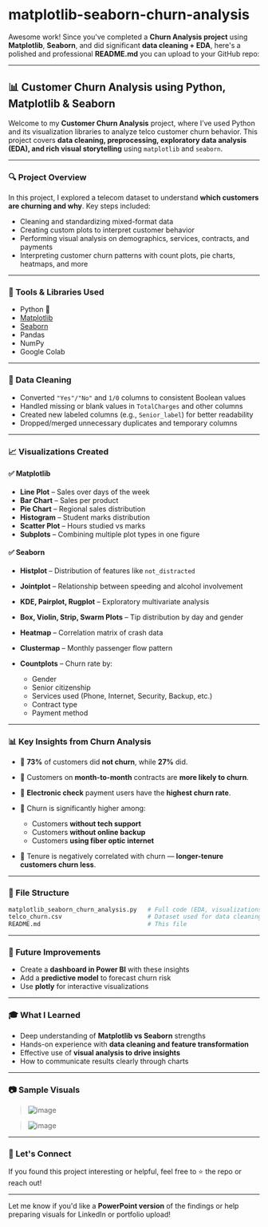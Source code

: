 # matplotlib-seaborn-churn-analysis

Awesome work! Since you've completed a **Churn Analysis project** using **Matplotlib**, **Seaborn**, and did significant **data cleaning + EDA**, here's a polished and professional **README.md** you can upload to your GitHub repo:

---

## 📊 Customer Churn Analysis using Python, Matplotlib & Seaborn

Welcome to my **Customer Churn Analysis** project, where I’ve used Python and its visualization libraries to analyze telco customer churn behavior. This project covers **data cleaning, preprocessing, exploratory data analysis (EDA), and rich visual storytelling** using `matplotlib` and `seaborn`.

---

### 🔍 Project Overview

In this project, I explored a telecom dataset to understand **which customers are churning and why**. Key steps included:

* Cleaning and standardizing mixed-format data
* Creating custom plots to interpret customer behavior
* Performing visual analysis on demographics, services, contracts, and payments
* Interpreting customer churn patterns with count plots, pie charts, heatmaps, and more

---

### 🧰 Tools & Libraries Used

* Python 🐍
* [Matplotlib](https://matplotlib.org/)
* [Seaborn](https://seaborn.pydata.org/)
* Pandas
* NumPy
* Google Colab

---

### 🧼 Data Cleaning 

* Converted `"Yes"/"No"` and `1/0` columns to consistent Boolean values
* Handled missing or blank values in `TotalCharges` and other columns
* Created new labeled columns (e.g., `Senior_label`) for better readability
* Dropped/merged unnecessary duplicates and temporary columns

---

### 📈 Visualizations Created

#### ✅ **Matplotlib**

* **Line Plot** – Sales over days of the week
* **Bar Chart** – Sales per product
* **Pie Chart** – Regional sales distribution
* **Histogram** – Student marks distribution
* **Scatter Plot** – Hours studied vs marks
* **Subplots** – Combining multiple plot types in one figure

#### ✅ **Seaborn**

* **Histplot** – Distribution of features like `not_distracted`
* **Jointplot** – Relationship between speeding and alcohol involvement
* **KDE, Pairplot, Rugplot** – Exploratory multivariate analysis
* **Box, Violin, Strip, Swarm Plots** – Tip distribution by day and gender
* **Heatmap** – Correlation matrix of crash data
* **Clustermap** – Monthly passenger flow pattern
* **Countplots** – Churn rate by:

  * Gender
  * Senior citizenship
  * Services used (Phone, Internet, Security, Backup, etc.)
  * Contract type
  * Payment method

---

### 📊 Key Insights from Churn Analysis

* 🔹 **73%** of customers did **not churn**, while **27%** did.
* 🔹 Customers on **month-to-month** contracts are **more likely to churn**.
* 🔹 **Electronic check** payment users have the **highest churn rate**.
* 🔹 Churn is significantly higher among:

  * Customers **without tech support**
  * Customers **without online backup**
  * Customers **using fiber optic internet**
* 🔹 Tenure is negatively correlated with churn — **longer-tenure customers churn less**.

---

### 📁 File Structure

```bash
matplotlib_seaborn_churn_analysis.py   # Full code (EDA, visualizations, insights)
telco_churn.csv                        # Dataset used for data cleaning practice
README.md                              # This file
```

---

### 📌 Future Improvements

* Create a **dashboard in Power BI** with these insights
* Add a **predictive model** to forecast churn risk
* Use **plotly** for interactive visualizations

---

### 🎓 What I Learned

* Deep understanding of **Matplotlib vs Seaborn** strengths
* Hands-on experience with **data cleaning and feature transformation**
* Effective use of **visual analysis to drive insights**
* How to communicate results clearly through charts

---

### 📷 Sample Visuals

> ![image](https://github.com/user-attachments/assets/d9fbdd83-3056-4c86-b6be-6c44233324d5)

> ![image](https://github.com/user-attachments/assets/db63de88-f2ea-4118-af2e-5bef304b8623)


---

### 🙌 Let's Connect

If you found this project interesting or helpful, feel free to ⭐ the repo or reach out!

---

Let me know if you'd like a **PowerPoint version** of the findings or help preparing visuals for LinkedIn or portfolio upload!
